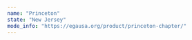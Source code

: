 ```yaml
---
name: "Princeton"
state: "New Jersey"
mode_info: "https://egausa.org/product/princeton-chapter/"
---
```

